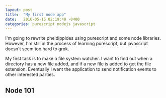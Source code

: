 ```yaml
---
layout: post
title:  "My first node app"
date:   2016-05-15 02:19:40 -0400
categories: purescript nodejs javascript
---
```

I'm going to rewrite pheidippides using purescript and some node libraries.  However, I'm still in the process of
learning purescript, but javascript doesn't seem too hard to grok.

My first task is to make a file system watcher.  I want to find out when a directory has a new file added, and if a
new file is added to get the file extension.  Eventually I want the application to send notification events to other
interested parties.

## Node 101
